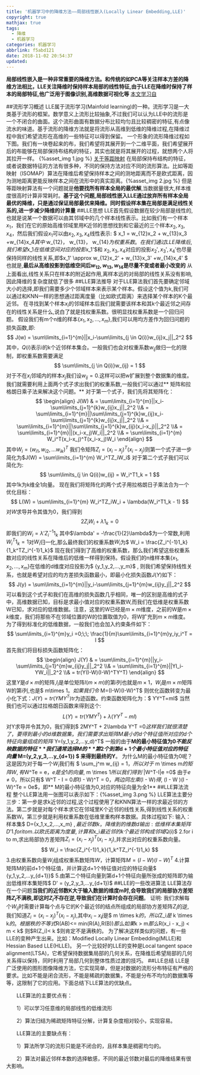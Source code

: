 ```yaml
---
title: '机器学习中的降维方法——局部线性嵌入(Locally Linear Embedding,LLE)'
copyright: true
mathjax: true
tags:
  - 降维
  - 机器学习
categories: 机器学习
abbrlink: f5abd121
date: 2018-11-02 20:54:37
updated:
---
```

**局部线性嵌入是一种非常重要的降维方法。和传统的如PCA等关注样本方差的降维方法相比，LLE关注降维时保持样本局部的线性特征,由于LLE在降维时保持了样本的局部特征,他广泛用于图像识别,高维数据可视化等**
[本文学习自](https://www.cnblogs.com/pinard/p/6266408.html)
<!--more-->

##流形学习概述
LLE属于流形学习(Mainfold learning)的一种。流形学习是一大类基于流形的框架。数学意义上流形比较抽象,不过我们可以认为LLE中的流形是一个不闭合的曲面。这个流形曲面有数据分布比较均匀且比较稠密的特征,有点像流水的味道。基于流形的降维方法就是将流形从高维到低维的降维过程,在降维过程中我们希望流形在高维的一些特征可以得到保留。
一个形象的流形降维过程如下图。我们有一块卷起来的布，我们希望将其展开到一个二维平面，我们希望展开后的布能够在局部保持布结构的特征，其实也就是将其展开的过程，就想两个人将其拉开一样。
{%asset_img 1.jpg %}
[关于等距映射](https://statusrank.xyz/2018/10/30/%E6%9C%BA%E5%99%A8%E5%AD%A6%E4%B9%A0%E4%B8%AD%E7%9A%84%E9%99%8D%E7%BB%B4%E6%96%B9%E6%B3%95/)
在局部保持布结构的特征，或者说数据特征的方法有很多种，不同的保持方法对应不同的流形算法。比如等距映射（ISOMAP）算法在降维后希望保持样本之间的测地距离而不是欧式距离，因为测地距离更能反映样本之间在流形中的真实距离。{%asset_img 2.jpg %}
但是等距映射算法有一个问题就是**他要找所有样本全局的最优解**,当数据量很大,样本维度很高时计算非常耗时。**基于这个问题,局部线性嵌入LLE通过放弃所有样本全局最优的降维，只是通过保证局部最优来降维。同时假设样本集在局部是满足线性关系的,进一步减少降维的计算量**
##LLE思想
LLE首先假设数据在较少局部是线性的,也就是说某一个数据可以由其邻域中的几个样本线性表示。比如我们有一个样本$x_1$，我们在它的原始高维邻域里用K近邻的思想找到和它最近的三个样本$x_2,x_3,x_4$，然后我们假设$x_1$可以由$x_2,x_3,x_4$线性表示:
$ x_1 = w_{12}x_2 + w_{13}x_3 +w_{14}x_4$其中$ w_{12}， w_{13}， w_{14}$为权重系数。
在我们通过LLE降维后,我们希望$x_1$在低维空间对应的投影$x_1'$和 $x_2,x_3,x_4$对应的投影$x_2',x_3',x_4'$也尽量保持同样的线性关系,即$x_1' \approx w_{12}x_2' + w_{13}x_3' +w_{14}x_4' $
也就是,**最后从高维投影到低维空间后$w_{12},w_{13},w_{14}$是尽量不变或者最小改变的**
从上面看出,线性关系只在样本的附近起作用,离样本远的对局部的线性关系没有影响,因此降维的复杂度就低了很多
##LLE算法推导
对于LLE算法我们首先要确定邻域大小的选择,即我们需要多少个邻域样本来表示某个样本。假设这个值为k,我们可以通过和KNN一样的思想通过距离度量（比如欧式距离）来选择某个样本的K个最近邻。
在寻找到某个样本$x_i$的邻域样本后我们就需要该样本和其k个最近邻之间存在的线性关系是什么,说白了就是找权重系数。很明显找权重系数是一个回归问题。
假设我们有m个n维的样本$\{x_1,x_2,...,x_m\}$,我们可以用均方差作为回归问题的损失函数,即:
$$
J(w) = \sum\limits_{i=1}^{m}||x_i-\sum\limits_{j \in Q(i)}w_{ij}x_j||_2^2
$$
其中，$Q(i)$表示i的k个近邻样本集合。一般我们也会对权重系数$w_{ij}$做归一化的限制，即权重系数需要满足
$$
\sum\limits_{j \in Q(i)}w_{ij} = 1
$$
对于不在$x_i$邻域内的样本$x_j$我们设$w_{ij} = 0$.这样可以把w扩展到整个数据集的维度。
我们就需要利用上面两个式子求出我们的权重系数,一般我们可以通过** 矩阵和拉格朗日乘子法来解决这个问题。**
对于第一个式子，我们先将其矩阵化：
$$
\begin{align} J(W) & =  \sum\limits_{i=1}^{m}||x_i-\sum\limits_{j=1}^{k}w_{ij}x_j||_2^2  \\& = \sum\limits_{i=1}^{m}||\sum\limits_{j=1}^{k}w_{ij}x_i-\sum\limits_{j=1}^{k}w_{ij}x_j||_2^2  \\& = \sum\limits_{i=1}^{m}||\sum\limits_{j=1}^{k}w_{ij}(x_i-x_j)||_2^2
  \\& =  \sum\limits_{i=1}^{m}||(x_i-x_j)W_i||_2^2  \\& =  \sum\limits_{i=1}^{m} W_i^T(x_i-x_j)^T(x_i-x_j)W_i \end{align}
$$
其中$W_i = (w_{i1},w_{i2},...w_{ik})^T$
我们令矩阵$Z_i=(x_i-x_j)^T(x_i-x_j)$则第一个式子进一步简化为$J(W) =  \sum\limits_{i=1}^{m} W_i^TZ_iW_i$
对于第二个式子我们可以简化为:
$$
\sum\limits_{j \in Q(i)}w_{ij} = W_i^T1_k = 1
$$
其中1k为k维全1向量。
现在我们将矩阵化的两个式子用拉格朗日子乘法合为一个优化目标：
$$
L(W) =  \sum\limits_{i=1}^{m} W_i^TZ_iW_i + \lambda(W_i^T1_k - 1)
$$
对$W$求导并令其值为0，我们得到
$$
2Z_iW_i + \lambda1_k = 0
$$
即我们的$W_i =  \lambda'Z_i^{-1}1_k$
其中$\lambda' = -\frac{1}{2}\lambda$为一个常数,利用$W_i^T1_k = 1$对$W_i$归一化,那么最终我们的权重系数$W_i$为$ W_i = \frac{Z_i^{-1}1_k}{1_k^TZ_i^{-1}1_k}$
现在我们得到了高维的权重系数，那么我们希望这些权重系数对应的线性关系在降维后的低维一样得到保持。假设我们的n维样本集$\{x_1,x_2,...,x_m\}$在低维的d维度对应投影为$ \{y_1,y_2,...,y_m\}$ , 则我们希望保持线性关系，也就是希望对应的均方差损失函数最小，即最小化损失函数$J(Y)$如下：
$$
J(y) = \sum\limits_{i=1}^{m}||y_i-\sum\limits_{j=1}^{m}w_{ij}y_j||_2^2
$$
可以看到这个式子和我们在高维的损失函数几乎相同，唯一的区别是高维的式子中，高维数据已知，目标是求最小值对应的权重系数W,而我们在低维是权重系数W已知，求对应的低维数据。注意，这里的W已经是$m\times m$维度，之前的W是$m\times k$维度，我们将那些不在邻域位置的W的位置取值为0，将W扩充到$m\times m$维度。
为了得到标准化的低维数据，一般我们也会加入约束条件如下：
$$
\sum\limits_{i=1}^{m}y_i =0;\;\; \frac{1}{m}\sum\limits_{i=1}^{m}y_iy_i^T = I
$$
首先我们将目标损失函数矩阵化：
$$
\begin{align} J(Y) & =  \sum\limits_{i=1}^{m}||y_i-\sum\limits_{j=1}^{m}w_{ij}y_j||_2^2  \\& = \sum\limits_{i=1}^{m}||YI_i-YW_i||_2^2  \\& = tr(Y(I-W)(I-W)^TY^T) \end{align}
$$
这里$Y$是$d \times m$的矩阵,$I_i$是单位矩阵$I(m \times m)$的第i列也就是$m \times 1$，$W_i$是$m \times m$矩阵W的第i列,也是$ m\times 1$。
如果我们令$ M=(I-W)(I-W)^T$ 则优化函数转变为最小化下式：$J(Y) = tr(YMY^T)$tr为迹函数。约束函数矩阵化为：$ YY^T=mI$ 
当然我们也可以通过拉格朗日函数来得到这个:
$$
L(Y) = tr(YMY^T)+\lambda(YY^T-mI)
$$ 
对Y求导并令其为0，我们得到$ 2MY^T + 2\lambda Y^T =0$这样我们就很清楚了，要得到最小的d维数据集，我们需要求出矩阵M最小的d个特征值所对应的d个特征向量组成的矩阵$ Y=(y_1,y_2,...y_d)^T$
一般的由于**M的最小特征值为0$不能反映数据的特征** 我们通常选择M的**第2个到第$d + 1$个最小特征值对应的特征向量$ M=(y_2,y_3,...y_{d+1}) $ 来得到最终的Y**。
为什么M的最小特征值为0呢？这是因为对于每一个$W_i$我们有 $ \sum_j^m w_{ij} = 1$，所以对于$ m \times m$的矩阵W,有$W^Te = e$，e是全1的向量,$ m \times 1$所以我们得到$ |W^T-I|e =0$ 由于$e \neq 0$，所以只有$ W^T - I = 0$即$(I - W)^T = 0$，两边同左乘$(I - W)$得,$ (I - W )(I - W)^Te = 0e$，即** M的最小特征值为0,对应的特征向量为全1**
##LLE算法流程
整个LLE算法用一张图可以表示如下：{%asset_img 3.png %}
LLE算法主要分三步：第一步是求k近邻的过程,这个过程使用了和KNN算法一样的求最近邻的方法。第二步就是对每个样本求它在邻域里K个近邻的线性关系,得到线性关系的权重系数W。第三步就是利用权重系数在低维里重构样本数据。具体过程如下:
输入：样本集$ D=\{x_1,x_2,...,x_m\} $, 最近邻数k，降维到的维数d
输出:低维样本集矩阵D'
1.for i to m.以欧氏距离为度量,计算和$x_i$最近邻的k个最近邻构成邻域$Q(i)$
2.for i to m,求出局部协方差矩阵$Z_i=(x_i-x_j)^T(x_i-x_j)$,并求出对应的权重系数向量。
$$
W_i = \frac{Z_i^{-1}1_k}{1_k^TZ_i^{-1}1_k}
$$
3.由权重系数向量$W_i$组成权重系数矩阵$W$，计算矩阵$M = (I - W)(I - W)^T$
4.计算矩阵M的前d+1个特征值，并计算这d+1个特征值对应的特征向量$ \{y_1,y_2,...y_{d+1}\}$ 
5.由第二个特征向量到第d+1个特征向量所张成的矩阵即为输出低维样本集矩阵$ D' = (y_2,y_3,...y_{d+1})$
##LLE的一些改进算法
LLE算法存在一个问题**当我们的近邻数K大于输入数据的维度m时,会导致我们的局部协方差矩阵$Z_i$不满秩,即这时$Z_i$不存在逆,导致我们在计算时会存在问题**。
证明: 我们求解每个$W_{ij}$时需要计算每个点与它的K个最近邻的结点所组成的局部协方差矩阵$Z_i$的逆,我们知道$Z_i = (x_i - x_j)^T(x_i - x_j)$,其中$x_i - x_ij$是$ m \times k$的，所以$Z_i$是$ k \times k$的。根据秩的不等式$R(AB)<= min(R(A),R(B))$那么如果$k > m$那么$R(x_i - x_j) < m < k$ 则$R(Z_i)< k $则肯定不是满秩的。
为了解决这样类似的问题，有一些LLE的变种产生出来。比如：Modified Locally Linear Embedding(MLLE)和Hessian Based LLE(HLLE)。
另一个比较好的LLE的变种是Local tangent space alignment(LTSA)，它希望保持数据集局部的几何关系，在降维后希望局部的几何关系得以保持，同时利用了局部几何到整体性质过渡的技巧。
##LLE总结
LLE是广泛使用的图形图像降维方法，它实现简单，但是对数据的流形分布特征有严格的要求。比如不能是闭合流形，不能是稀疏的数据集，不能是分布不均匀的数据集等等，这限制了它的应用。下面总结下LLE算法的优缺点。

　　LLE算法的主要优点有：

　　1）可以学习任意维的局部线性的低维流形

　　2）算法归结为稀疏矩阵特征分解，计算复杂度相对较小，实现容易。

　　LLE算法的主要缺点有：

　　1）算法所学习的流形只能是不闭合的，且样本集是稠密均匀的。

　　2）算法对最近邻样本数的选择敏感，不同的最近邻数对最后的降维结果有很大影响。